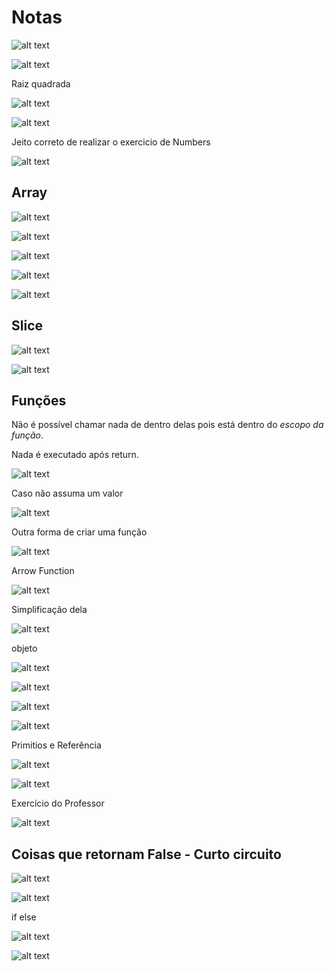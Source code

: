 # Notas

![alt text](image.png)

![alt text](image-1.png)

Raiz quadrada

![alt text](image-2.png)

![alt text](image-3.png)

Jeito correto de realizar o exercicio de Numbers

![alt text](image-4.png)

## Array

![alt text](image-5.png)

![alt text](image-6.png)

![alt text](image-7.png)

![alt text](image-8.png)

![alt text](image-9.png)

## Slice

![alt text](image-10.png)

![alt text](image-11.png)

## Funções 

Não é possível chamar nada de dentro delas pois está dentro do _escopo da função_.

Nada é executado após return.

![alt text](image-12.png)

Caso não assuma um valor

![alt text](image-13.png)

Outra forma de criar uma função

![alt text](image-14.png)

Arrow Function

![alt text](image-15.png)

Simplificação dela 

![alt text](image-16.png)

objeto

![alt text](image-17.png)

![alt text](image-18.png)

![alt text](image-19.png)

![alt text](image-20.png)

Primitios e Referência

![alt text](image-21.png)

![alt text](image-22.png)

Exercício do Professor

![alt text](image-23.png)

## Coisas que retornam False - Curto circuito
![alt text](image-24.png)

![alt text](image-25.png)

if else

![alt text](image-26.png)

![alt text](image-27.png)